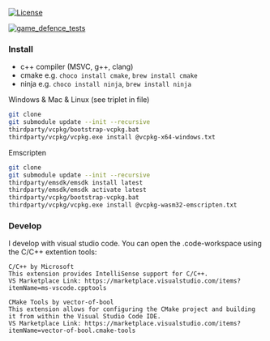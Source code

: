 [![License](https://img.shields.io/badge/License-Apache%202.0-blue.svg)](https://opensource.org/licenses/Apache-2.0)

[![game_defence_tests](https://github.com/Turtwiggy/game_engine/actions/workflows/windows.yml/badge.svg?branch=develop)](https://github.com/Turtwiggy/game_engine/actions/workflows/windows.yml)

### Install

- c++ compiler (MSVC, g++, clang)
- cmake e.g. `choco install cmake`, `brew install cmake`
- ninja e.g. `choco install ninja`, `brew install ninja`

Windows & Mac & Linux (see triplet in file)

```bash
git clone
git submodule update --init --recursive
thirdparty/vcpkg/bootstrap-vcpkg.bat
thirdparty/vcpkg/vcpkg.exe install @vcpkg-x64-windows.txt
```

Emscripten

```bash
git clone
git submodule update --init --recursive
thirdparty/emsdk/emsdk install latest
thirdparty/emsdk/emsdk activate latest
thirdparty/vcpkg/bootstrap-vcpkg.bat
thirdparty/vcpkg/vcpkg.exe install @vcpkg-wasm32-emscripten.txt
```

### Develop

I develop with visual studio code. You can open the .code-workspace using the C/C++ extention tools:

    C/C++ by Microsoft
    This extension provides IntelliSense support for C/C++.
    VS Marketplace Link: https://marketplace.visualstudio.com/items?itemName=ms-vscode.cpptools

    CMake Tools by vector-of-bool
    This extension allows for configuring the CMake project and building it from within the Visual Studio Code IDE.
    VS Marketplace Link: https://marketplace.visualstudio.com/items?itemName=vector-of-bool.cmake-tools
